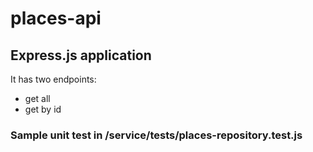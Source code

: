 # places-api

## Express.js application
It has two endpoints:
- get all
- get by id

### Sample unit test in /service/__tests__/places-repository.test.js
